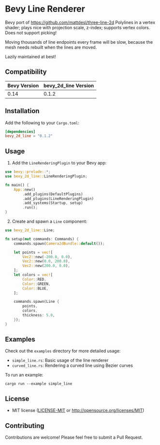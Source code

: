 # Bevy Line Renderer

Bevy port of https://github.com/mattdesl/three-line-2d
Polylines in a vertex shader; plays nice with projection scale, z-index; supports vertex colors. Does not support picking!

Moving thousands of line endpoints every frame will be slow, because the mesh needs rebuilt when the lines are moved.

Lazily maintained at best!

## Compatibility

| Bevy Version | bevy_2d_line Version |
|--------------|----------------------|
| 0.14         | 0.1.2                |

## Installation

Add the following to your `Cargo.toml`:

```toml
[dependencies]
bevy_2d_line = "0.1.2"
```

## Usage

1. Add the `LineRenderingPlugin` to your Bevy app:

```rust
use bevy::prelude::*;
use bevy_2d_line::LineRenderingPlugin;

fn main() {
    App::new()
        .add_plugins(DefaultPlugins)
        .add_plugins(LineRenderingPlugin)
        .add_systems(Startup, setup)
        .run();
}
```

2. Create and spawn a `Line` component:

```rust
use bevy_2d_line::Line;

fn setup(mut commands: Commands) {
    commands.spawn(Camera2dBundle::default());

    let points = vec![
        Vec2::new(-200.0, 0.0),
        Vec2::new(0.0, 200.0),
        Vec2::new(200.0, 0.0),
    ];
    let colors = vec![
        Color::RED,
        Color::GREEN,
        Color::BLUE,
    ];

    commands.spawn(Line {
        points,
        colors,
        thickness: 5.0,
    });
}
```

## Examples

Check out the `examples` directory for more detailed usage:

- `simple_line.rs`: Basic usage of the line renderer
- `curved_line.rs`: Rendering a curved line using Bezier curves

To run an example:

```
cargo run --example simple_line
```

## License

 * MIT license ([LICENSE-MIT](LICENSE-MIT) or http://opensource.org/licenses/MIT)

## Contributing

Contributions are welcome! Please feel free to submit a Pull Request.